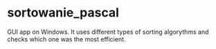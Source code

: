 # sortowanie_pascal
GUI app on Windows. It uses different types of sorting algorythms and checks which one was the most efficient.
